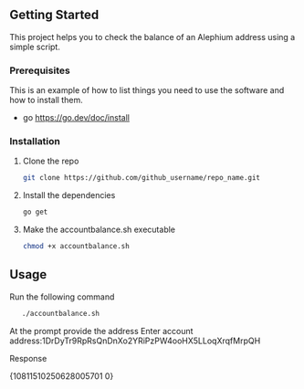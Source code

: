 ## Getting Started

This project helps you to check the balance of an Alephium address using a simple script.

### Prerequisites

This is an example of how to list things you need to use the software and how to install them.
* go https://go.dev/doc/install
  
### Installation

1. Clone the repo
   ```sh
   git clone https://github.com/github_username/repo_name.git
   ```
2. Install the dependencies
   ```sh
   go get
   ```
3. Make the accountbalance.sh executable
   ```sh
   chmod +x accountbalance.sh
   ```

## Usage

Run the following command
```sh
   ./accountbalance.sh
```

At the prompt provide the address
Enter account address:1DrDyTr9RpRsQnDnXo2YRiPzPW4ooHX5LLoqXrqfMrpQH

Response

{10811510250628005701 0}